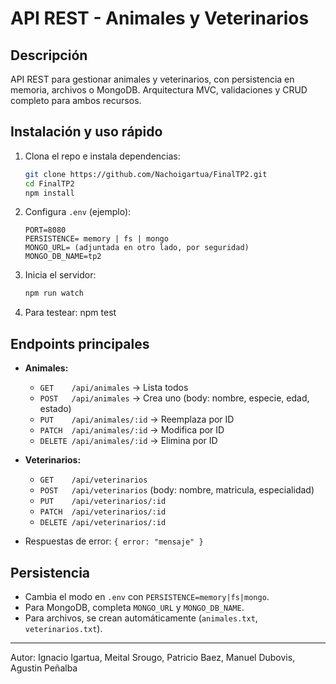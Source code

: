 # API REST - Animales y Veterinarios

## Descripción
API REST para gestionar animales y veterinarios, con persistencia en memoria, archivos o MongoDB. Arquitectura MVC, validaciones y CRUD completo para ambos recursos.

## Instalación y uso rápido
1. Clona el repo e instala dependencias:
   ```bash
   git clone https://github.com/Nachoigartua/FinalTP2.git
   cd FinalTP2
   npm install
   ```
2. Configura `.env` (ejemplo):
   ```env
   PORT=8080
   PERSISTENCE= memory | fs | mongo
   MONGO_URL= (adjuntada en otro lado, por seguridad)
   MONGO_DB_NAME=tp2
   ```
3. Inicia el servidor:
   ```bash
   npm run watch
   ```
4. Para testear:
   npm test

## Endpoints principales
- **Animales:**
  - `GET    /api/animales`         → Lista todos
  - `POST   /api/animales`         → Crea uno (body: nombre, especie, edad, estado)
  - `PUT    /api/animales/:id`     → Reemplaza por ID
  - `PATCH  /api/animales/:id`     → Modifica por ID
  - `DELETE /api/animales/:id`     → Elimina por ID
- **Veterinarios:**
  - `GET    /api/veterinarios`
  - `POST   /api/veterinarios`     (body: nombre, matricula, especialidad)
  - `PUT    /api/veterinarios/:id`
  - `PATCH  /api/veterinarios/:id`
  - `DELETE /api/veterinarios/:id`

- Respuestas de error: `{ error: "mensaje" }`

## Persistencia
- Cambia el modo en `.env` con `PERSISTENCE=memory|fs|mongo`.
- Para MongoDB, completa `MONGO_URL` y `MONGO_DB_NAME`.
- Para archivos, se crean automáticamente (`animales.txt`, `veterinarios.txt`).

---
Autor: Ignacio Igartua, Meital Srougo, Patricio Baez, Manuel Dubovis, Agustin Peñalba

